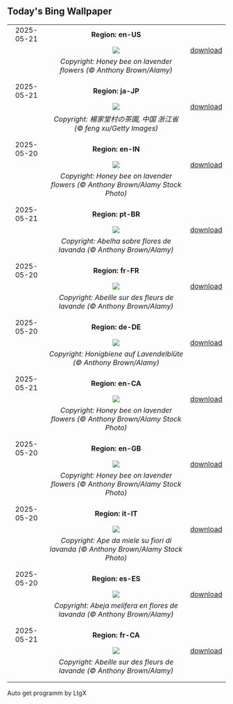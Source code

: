 ## Today's Bing Wallpaper
|      |      |      |
| :----: | :----: | :----: |
|2025-05-21|**Region: en-US**||
||![](https://www.bing.com/th?id=OHR.HoneyBeeLavender_EN-US3860322899_UHD.jpg&pid=hp&w=1152&h=648&rs=1&c=4)| [download](https://www.bing.com/th?id=OHR.HoneyBeeLavender_EN-US3860322899_UHD.jpg)|
||*Copyright: Honey bee on lavender flowers (© Anthony Brown/Alamy)*
||
|||
|2025-05-21|**Region: ja-JP**||
||![](https://www.bing.com/th?id=OHR.SongyangTeaGarden_JA-JP8102249895_UHD.jpg&pid=hp&w=1152&h=648&rs=1&c=4)| [download](https://www.bing.com/th?id=OHR.SongyangTeaGarden_JA-JP8102249895_UHD.jpg)|
||*Copyright: 楊家堂村の茶園, 中国 浙江省 (© feng xu/Getty Images)*
||
|||
|2025-05-20|**Region: en-IN**||
||![](https://www.bing.com/th?id=OHR.HoneyBeeLavender_EN-IN9271954892_UHD.jpg&pid=hp&w=1152&h=648&rs=1&c=4)| [download](https://www.bing.com/th?id=OHR.HoneyBeeLavender_EN-IN9271954892_UHD.jpg)|
||*Copyright: Honey bee on lavender flowers (© Anthony Brown/Alamy Stock Photo)*
||
|||
|2025-05-21|**Region: pt-BR**||
||![](https://www.bing.com/th?id=OHR.HoneyBeeLavender_PT-BR9232518610_UHD.jpg&pid=hp&w=1152&h=648&rs=1&c=4)| [download](https://www.bing.com/th?id=OHR.HoneyBeeLavender_PT-BR9232518610_UHD.jpg)|
||*Copyright: Abelha sobre flores de lavanda (© Anthony Brown/Alamy)*
||
|||
|2025-05-20|**Region: fr-FR**||
||![](https://www.bing.com/th?id=OHR.HoneyBeeLavender_FR-FR5663317705_UHD.jpg&pid=hp&w=1152&h=648&rs=1&c=4)| [download](https://www.bing.com/th?id=OHR.HoneyBeeLavender_FR-FR5663317705_UHD.jpg)|
||*Copyright: Abeille sur des fleurs de lavande (© Anthony Brown/Alamy)*
||
|||
|2025-05-20|**Region: de-DE**||
||![](https://www.bing.com/th?id=OHR.HoneyBeeLavender_DE-DE5467752918_UHD.jpg&pid=hp&w=1152&h=648&rs=1&c=4)| [download](https://www.bing.com/th?id=OHR.HoneyBeeLavender_DE-DE5467752918_UHD.jpg)|
||*Copyright: Honigbiene auf Lavendelblüte (© Anthony Brown/Alamy)*
||
|||
|2025-05-21|**Region: en-CA**||
||![](https://www.bing.com/th?id=OHR.HoneyBeeLavender_EN-CA3333432365_UHD.jpg&pid=hp&w=1152&h=648&rs=1&c=4)| [download](https://www.bing.com/th?id=OHR.HoneyBeeLavender_EN-CA3333432365_UHD.jpg)|
||*Copyright: Honey bee on lavender flowers (© Anthony Brown/Alamy Stock Photo)*
||
|||
|2025-05-20|**Region: en-GB**||
||![](https://www.bing.com/th?id=OHR.HoneyBeeLavender_EN-GB1571293701_UHD.jpg&pid=hp&w=1152&h=648&rs=1&c=4)| [download](https://www.bing.com/th?id=OHR.HoneyBeeLavender_EN-GB1571293701_UHD.jpg)|
||*Copyright: Honey bee on lavender flowers (© Anthony Brown/Alamy Stock Photo)*
||
|||
|2025-05-20|**Region: it-IT**||
||![](https://www.bing.com/th?id=OHR.HoneyBeeLavender_IT-IT3599671311_UHD.jpg&pid=hp&w=1152&h=648&rs=1&c=4)| [download](https://www.bing.com/th?id=OHR.HoneyBeeLavender_IT-IT3599671311_UHD.jpg)|
||*Copyright: Ape da miele su fiori di lavanda (© Anthony Brown/Alamy Stock Photo)*
||
|||
|2025-05-20|**Region: es-ES**||
||![](https://www.bing.com/th?id=OHR.HoneyBeeLavender_ES-ES6507436350_UHD.jpg&pid=hp&w=1152&h=648&rs=1&c=4)| [download](https://www.bing.com/th?id=OHR.HoneyBeeLavender_ES-ES6507436350_UHD.jpg)|
||*Copyright: Abeja melífera en flores de lavanda (© Anthony Brown/Alamy)*
||
|||
|2025-05-21|**Region: fr-CA**||
||![](https://www.bing.com/th?id=OHR.HoneyBeeLavender_FR-CA2376203032_UHD.jpg&pid=hp&w=1152&h=648&rs=1&c=4)| [download](https://www.bing.com/th?id=OHR.HoneyBeeLavender_FR-CA2376203032_UHD.jpg)|
||*Copyright: Abeille sur des fleurs de lavande (© Anthony Brown/Alamy)*
||
|||

Auto get programm by LtgX

